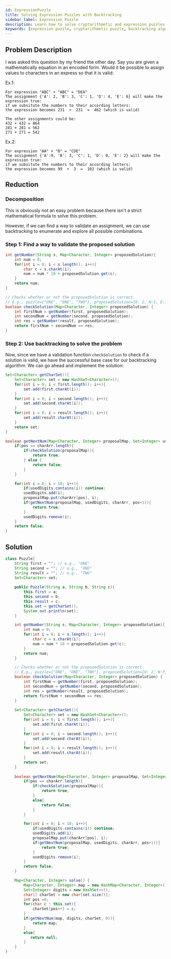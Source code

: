 ```yaml
---
id: ExpressionPuzzle
title: Solving Expression Puzzles with Backtracking
sidebar_label: Expression Puzzle
description: Learn how to solve cryptarithmetic and expression puzzles using backtracking algorithms. Includes detailed explanations, examples, and Java solutions.
keywords: [expression puzzle, cryptarithmetic puzzle, backtracking algorithm, puzzle solving, algorithm optimization, programming techniques, java]
---
```


## Problem Description
I was asked this question by my friend the other day.
Say you are given a mathematically equation in an encoded form. Would it be possible to assign values to characters in an express so that it is valid:

Ex.1:

```
For expression "ABC" + "ABC" = "DEA"
The assignment {'A': 2, 'B': 3, 'C': 1, 'D': 4, 'E': 6} will make the expression true:
if we subsitute the numbers to their according letters:
the expression becomes 231  +  231  =  462 (which is valid)

The other assignments could be:
432 + 432 = 864
281 + 281 = 562
271 + 271 = 542
```

Ex.2:

```
For expression "AA" + "B" = "CDE"
The assignment {'A':9, 'B': 3, 'C': 1, 'D': 0, 'E': 2} will make the expression true:
if we subsitute the numbers to their according letters:
the expression becomes 99  +  3  =  102 (which is valid)
```

## Reduction
### Decomposition 
This is obviously not an easy problem because there isn't a strict mathematical formula to solve this problem.

However, if we can find a way to validate an assignment, we can use backtracking to enumerate and explore all possible combinations.

### Step 1: Find a way to validate the proposed solution

```java
int getNumber(String s, Map<Character, Integer> proposedSolution){
    int num = 0;
    for(int i = 0; i < s.length(); i++){
        char c = s.charAt(i);
        num = num * 10 + proposedSolution.get(c);
    }
    return num;
}

// Checks whether or not the proposedSolution is correct.
// E.g., puzzle={"ONE", "ONE", "TWO"}, proposedSolution={O: 2, N:3, E:1, T:4, W:6} -> true
boolean checkSolution(Map<Character, Integer> proposedSolution) {
    int firstNum = getNumber(first, proposedSolution);
    int secondNum = getNumber(second, proposedSolution);
    int res = getNumber(result, proposedSolution);
    return firstNum + secondNum == res;
}
```

### Step 2: Use backtracking to solve the problem
Now, since we have a validation function `checkSolution` to check if a solution is valid, we have the successful base case for our backtracking algorithm. We can go ahead and implement the solution:

```java
Set<Character> getCharSet(){
    Set<Character> set = new HashSet<Character>();
    for(int i = 0; i < first.length(); i++){
        set.add(first.charAt(i));
    }
    for(int i = 0; i < second.length(); i++){
        set.add(second.charAt(i));
    }
    for(int i = 0; i < result.length(); i++){
        set.add(result.charAt(i));
    }
    return set;
}

boolean getNextNum(Map<Character, Integer> proposalMap, Set<Integer> usedDigits, char[] charArr, int pos){
    if(pos == charArr.length){
        if(checkSolution(proposalMap)){
            return true;
        } else {
            return false;
        }
    }

    for(int i = 0; i < 10; i++){
        if(usedDigits.contains(i)) continue;
        usedDigits.add(i);
        proposalMap.put(charArr[pos], i);
        if(getNextNum(proposalMap, usedDigits, charArr, pos+1)){
            return true;
        }
        usedDigits.remove(i);
    }
    return false;
}
```

## Solution

```java
class Puzzle{
    String first = ""; // e.g., "ONE"
    String second = ""; // e.g., "ONE"
    String result = ""; // e.g., "TWO"
    Set<Character> set;
    
    public Puzzle(String a, String b, String c){
        this.first = a;
        this.second = b;
        this.result = c;
        this.set = getCharSet();
        System.out.println(set);
    }

    int getNumber(String s, Map<Character, Integer> proposedSolution){
        int num = 0;
        for(int i = 0; i < s.length(); i++){
            char c = s.charAt(i);
            num = num * 10 + proposedSolution.get(c);
        }
        return num;
    }

    // Checks whether or not the proposedSolution is correct.
    // E.g., puzzle={"ONE", "ONE", "TWO"}, proposedSolution={O: 2, N:3, E:1, T:4, W:6} -> true
    boolean checkSolution(Map<Character, Integer> proposedSolution) {
        int firstNum = getNumber(first, proposedSolution);
        int secondNum = getNumber(second, proposedSolution);
        int res = getNumber(result, proposedSolution);
        return firstNum + secondNum == res;
    }
    
    Set<Character> getCharSet(){
        Set<Character> set = new HashSet<Character>();
        for(int i = 0; i < first.length(); i++){
            set.add(first.charAt(i));
        }
        for(int i = 0; i < second.length(); i++){
            set.add(second.charAt(i));
        }
        for(int i = 0; i < result.length(); i++){
            set.add(result.charAt(i));
        }
        return set;
    }
    
    boolean getNextNum(Map<Character, Integer> proposalMap, Set<Integer> usedDigits, char[] charArr, int pos){
        if(pos == charArr.length){
            if(checkSolution(proposalMap)){
                return true;
            }
            else{
                return false;
            }
        }

        for(int i = 0; i < 10; i++){
            if(usedDigits.contains(i)) continue;
            usedDigits.add(i);
            proposalMap.put(charArr[pos], i);
            if(getNextNum(proposalMap, usedDigits, charArr, pos+1)){
                return true;
            }
            usedDigits.remove(i);
        }
        return false;
    }

    Map<Character, Integer> solve() {
        Map<Character, Integer> map = new HashMap<Character, Integer>();
        Set<Integer> digits = new HashSet<>();
        char[] charSet = new char[set.size()];
        int pos =0;
        for(char c : this.set){
            charSet[pos++] = c;
        }
        if(getNextNum(map, digits, charSet, 0)){
            return map;
        }
        else{
           return null;
        }
    }
}
```